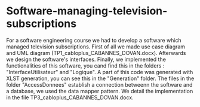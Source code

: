# Software-managing-television-subscriptions
For a software engineering course we had to develop a software which managed television subscriptions. First of all we made use case diagram and UML diagram (TP1_cabloplus_CABANNES_DOVAN.docx). Afterwards we design the software's interfaces. Finally, we implemented the functionalities of this software, you cand find this in the folders : "InterfaceUtilisateur" and "Logique". A part of this code was generated with XLST generation, you can see this in the "Generation" folder. The files in the folder "AccessDonnees" establish a connection betweenn the software and a database, we used the data mapper pattern. We detail the implementation in the file TP3_cabloplus_CABANNES_DOVAN.docx.
